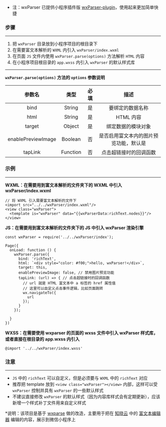 * 注：wxParser 已提供小程序插件版 [wxParser-plugin](https://github.com/ifanrx/wxParser-plugin)，使用起来更加简单快捷

### 步骤

---

1. 把 `wxParser` 目录放到小程序项目的根目录下
2. 在需要富文本解析的 `WXML` 内引入 `wxParser/index.wxml`
3. 在页面 `JS` 文件内使用 `wxParser.parse(options)` 方法解析 `HTML` 内容
4. 在小程序项目根目录的 `app.wxss` 内引入 `wxParser` 的默认样式库

---

**`wxParser.parse(options)` 方法的 `options` 参数说明**

| 参数名 | 类型   | 必填 |描述 |
| :---:  | :----: | :----: |:----: |
| bind | String | 是 | 要绑定的数据名称 |
| html | String | 是 | HTML 内容 |
| target | Object | 是 | 绑定数据的模块对象 |
| enablePreviewImage | Boolean | 否 | 是否启用富文本内的图片预览功能，默认是 |
| tapLink | Function | 否 | 点击超链接时的回调函数 |

### 示例

---

**WXML：在需要用到富文本解析的文件夹下的 WXML 中引入 wxParser/index.wxml**

```
// 将 WXML 引入需要富文本解析的文件下
<import src="../../wxParser/index.wxml"/>
<view class="wxParser">
  <template is="wxParser" data="{{wxParserData:richText.nodes}}"/>
</view>
```

**JS：在需要用到富文本解析的文件夹下的 JS 中引入 wxParser 渲染引擎**

```
const wxParser = require('../../wxParser/index');

Page({
  onLoad: function () {
    wxParser.parse({
      bind: 'richText',
      html: `<div style="color: #f00;">hello, wxParser!</div>`,
      target: this,
      enablePreviewImage: false, // 禁用图片预览功能
      tapLink: (url) => { // 点击超链接时的回调函数
        // url 就是 HTML 富文本中 a 标签的 href 属性值
        // 这里可以自定义点击事件逻辑，比如页面跳转
        wx.navigateTo({
          url
        });
      }
    });

  }
})
```

**WXSS：在需要使用 wxparser 的页面的 wxss 文件中引入 wxParser 样式库，或者直接在根目录的 app.wxss 内引入**

```
@import '../../wxParser/index.wxss'
```

### 注意

---

- `JS` 中的 `richText` 可以自定义，但是必须要与 `WXML` 中的 `richText` 对应
- 推荐把 template 放到 `<view class="wxParser"></view>` 内部，这样可以受 `wxParser` 控制并具有 `wxParser` 的一些默认样式
- 不建议直接修改 `wxParser` 的默认样式（因为内容库样式会有定期更新），应该新增一个样式补丁文件用来自定义样式

*说明：该项目是基于 [wxparse](https://github.com/icindy/wxParse) 做的改造，主要用于把在 [知晓云](https://cloud.minapp.com/) 中的 [富文本编辑器](https://github.com/ifanrx/react-ueditor) 编辑的内容，展示到微信小程序上

